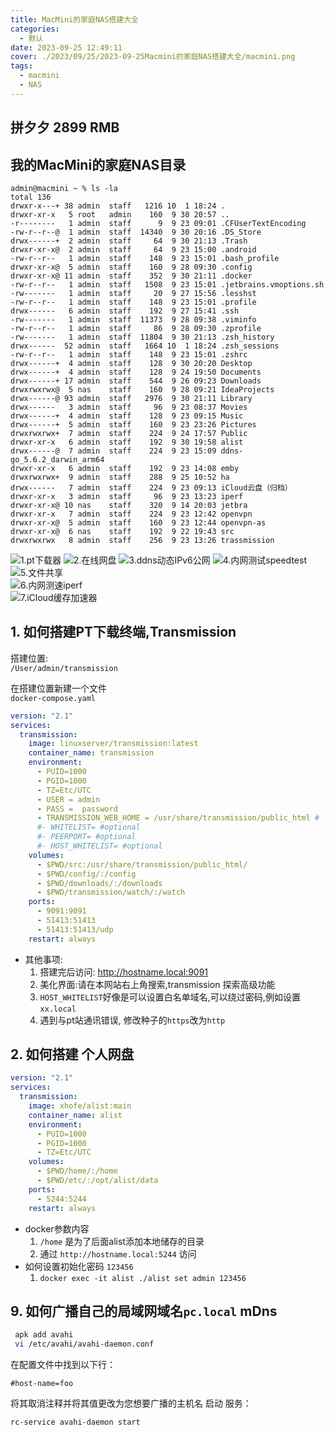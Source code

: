 ```yaml
---
title: MacMini的家庭NAS搭建大全
categories:
  - 默认
date: 2023-09-25 12:49:11
cover: ./2023/09/25/2023-09-25Macmini的家庭NAS搭建大全/macmini.png
tags: 
  - macmini
  - NAS
---
```



## 拼夕夕 2899 RMB

[//]: # (![MacMini M2]&#40;./macmini.png&#41;)

<!-- more -->
<!-- toc -->
## 我的MacMini的家庭NAS目录

```text
admin@macmini ~ % ls -la
total 136
drwxr-x---+ 38 admin  staff   1216 10  1 18:24 .
drwxr-xr-x   5 root   admin    160  9 30 20:57 ..
-r--------   1 admin  staff      9  9 23 09:01 .CFUserTextEncoding
-rw-r--r--@  1 admin  staff  14340  9 30 20:16 .DS_Store
drwx------+  2 admin  staff     64  9 30 21:13 .Trash
drwxr-xr-x@  2 admin  staff     64  9 23 15:00 .android
-rw-r--r--   1 admin  staff    148  9 23 15:01 .bash_profile
drwxr-xr-x@  5 admin  staff    160  9 28 09:30 .config
drwxr-xr-x@ 11 admin  staff    352  9 30 21:11 .docker
-rw-r--r--   1 admin  staff   1508  9 23 15:01 .jetbrains.vmoptions.sh
-rw-------   1 admin  staff     20  9 27 15:56 .lesshst
-rw-r--r--   1 admin  staff    148  9 23 15:01 .profile
drwx------   6 admin  staff    192  9 27 15:41 .ssh
-rw-------   1 admin  staff  11373  9 28 09:38 .viminfo
-rw-r--r--   1 admin  staff     86  9 28 09:30 .zprofile
-rw-------   1 admin  staff  11804  9 30 21:13 .zsh_history
drwx------  52 admin  staff   1664 10  1 18:24 .zsh_sessions
-rw-r--r--   1 admin  staff    148  9 23 15:01 .zshrc
drwx------+  4 admin  staff    128  9 30 20:20 Desktop
drwx------+  4 admin  staff    128  9 24 19:50 Documents
drwx------+ 17 admin  staff    544  9 26 09:23 Downloads
drwxrwxrwx@  5 nas    staff    160  9 28 09:21 IdeaProjects
drwx------@ 93 admin  staff   2976  9 30 21:11 Library
drwx------   3 admin  staff     96  9 23 08:37 Movies
drwx------+  4 admin  staff    128  9 23 09:15 Music
drwx------+  5 admin  staff    160  9 23 23:26 Pictures
drwxrwxrwx+  7 admin  staff    224  9 24 17:57 Public
drwxr-xr-x   6 admin  staff    192  9 30 19:58 alist
drwx------@  7 admin  staff    224  9 23 15:09 ddns-go_5.6.2_darwin_arm64
drwxr-xr-x   6 admin  staff    192  9 23 14:08 emby
drwxrwxrwx+  9 admin  staff    288  9 25 10:52 ha
drwx------   7 admin  staff    224  9 23 09:13 iCloud云盘（归档）
drwxr-xr-x   3 admin  staff     96  9 23 13:23 iperf
drwxr-xr-x@ 10 nas    staff    320  9 14 20:03 jetbra
drwxr-xr-x   7 admin  staff    224  9 23 12:42 openvpn
drwxr-xr-x@  5 admin  staff    160  9 23 12:44 openvpn-as
drwxr-xr-x@  6 nas    staff    192  9 22 19:43 src
drwxrwxrwx   8 admin  staff    256  9 23 13:26 trassmission
```

<div class="justified-gallery">

![1.pt下载器](./trassmission.png)
![2.在线网盘](./alist.png)
![3.ddns动态IPv6公网](./ddns.png)
![4.内网测试speedtest](./speedtest.png)
![5.文件共享](./smb.png)      
![6.内网测速iperf](./iperf.png)  
![7.iCloud缓存加速器](./icloudproxy.png) 

</div>







## 1. 如何搭建PT下载终端,Transmission

搭建位置:  
`/User/admin/transmission`

在搭建位置新建一个文件  
`docker-compose.yaml`  

```yaml
version: "2.1"
services:
  transmission:
    image: linuxserver/transmission:latest
    container_name: transmission
    environment:
      - PUID=1000
      - PGID=1000
      - TZ=Etc/UTC
      - USER = admin
      - PASS =  password
      - TRANSMISSION_WEB_HOME = /usr/share/transmission/public_html #
      #- WHITELIST= #optional
      #- PEERPORT= #optional
      #- HOST_WHITELIST= #optional
    volumes:
      - $PWD/src:/usr/share/transmission/public_html/
      - $PWD/config/:/config
      - $PWD/downloads/:/downloads
      - $PWD/transmission/watch/:/watch
    ports:
      - 9091:9091
      - 51413:51413
      - 51413:51413/udp
    restart: always
```
  
- 其他事项:  
  1. 搭建完后访问: http://hostname.local:9091
  2. 美化界面:请在本网站右上角搜索,transmission 探索高级功能
  3. `HOST_WHITELIST`好像是可以设置白名单域名,可以绕过密码,例如设置 `xx.local`
  4. 遇到与pt站通讯错误, 修改种子的`https`改为`http`


## 2. 如何搭建 个人网盘


```yaml
version: "2.1"
services:
  transmission:
    image: xhofe/alist:main
    container_name: alist
    environment:
      - PUID=1000
      - PGID=1000
      - TZ=Etc/UTC
    volumes:
      - $PWD/home/:/home
      - $PWD/etc/:/opt/alist/data
    ports:
      - 5244:5244
    restart: always
```

- docker参数内容
  1. `/home` 是为了后面alist添加本地储存的目录
  2. 通过 `http://hostname.local:5244` 访问
- 如何设置初始化密码 `123456`
  1.  `docker exec -it alist ./alist set admin 123456`


## 9. 如何广播自己的局域网域名`pc.local` mDns

```sh 
 apk add avahi
 vi /etc/avahi/avahi-daemon.conf
```

在配置文件中找到以下行：

```
#host-name=foo
```
将其取消注释并将其值更改为您想要广播的主机名 
启动   服务：
``` 
rc-service avahi-daemon start
```

